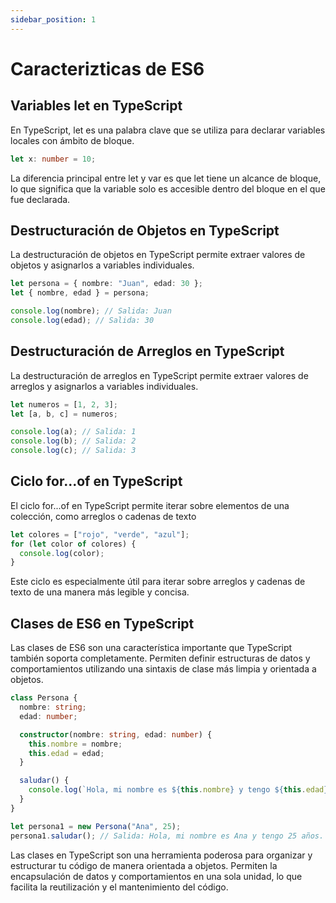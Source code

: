 ```yaml
---
sidebar_position: 1
---
```


# Caracterizticas de ES6

## Variables let en TypeScript

En TypeScript, let es una palabra clave que se utiliza para declarar variables locales con ámbito de bloque.

```typescript
let x: number = 10;
```

La diferencia principal entre let y var es que let tiene un alcance de bloque, lo que significa que la variable solo es accesible dentro del bloque en el que fue declarada.

## Destructuración de Objetos en TypeScript

La destructuración de objetos en TypeScript permite extraer valores de objetos y asignarlos a variables individuales.

```ts
let persona = { nombre: "Juan", edad: 30 };
let { nombre, edad } = persona;

console.log(nombre); // Salida: Juan
console.log(edad); // Salida: 30
```

## Destructuración de Arreglos en TypeScript

La destructuración de arreglos en TypeScript permite extraer valores de arreglos y asignarlos a variables individuales.

```ts
let numeros = [1, 2, 3];
let [a, b, c] = numeros;

console.log(a); // Salida: 1
console.log(b); // Salida: 2
console.log(c); // Salida: 3
```

## Ciclo for...of en TypeScript

El ciclo for...of en TypeScript permite iterar sobre elementos de una colección, como arreglos o cadenas de texto

```ts
let colores = ["rojo", "verde", "azul"];
for (let color of colores) {
  console.log(color);
}
```

Este ciclo es especialmente útil para iterar sobre arreglos y cadenas de texto de una manera más legible y concisa.

## Clases de ES6 en TypeScript

Las clases de ES6 son una característica importante que TypeScript también soporta completamente. Permiten definir estructuras de datos y comportamientos utilizando una sintaxis de clase más limpia y orientada a objetos.

```ts
class Persona {
  nombre: string;
  edad: number;

  constructor(nombre: string, edad: number) {
    this.nombre = nombre;
    this.edad = edad;
  }

  saludar() {
    console.log(`Hola, mi nombre es ${this.nombre} y tengo ${this.edad} años.`);
  }
}

let persona1 = new Persona("Ana", 25);
persona1.saludar(); // Salida: Hola, mi nombre es Ana y tengo 25 años.
```

Las clases en TypeScript son una herramienta poderosa para organizar y estructurar tu código de manera orientada a objetos. Permiten la encapsulación de datos y comportamientos en una sola unidad, lo que facilita la reutilización y el mantenimiento del código.
